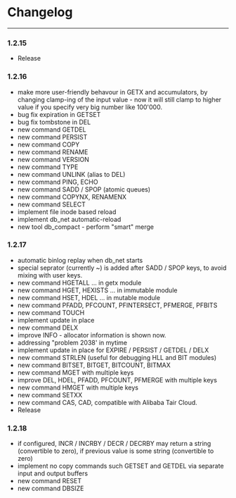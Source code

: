 Changelog
=========

---

### 1.2.15
-	Release

### 1.2.16

-	make more user-friendly behavour in GETX and accumulators,
	by changing clamp-ing of the input value -
	now it will still clamp to higher value if you specify very big number like 100'000.
-	bug fix expiration in GETSET
-	bug fix tombstone in DEL
-	new command GETDEL
-	new command PERSIST
-	new command COPY
-	new command RENAME
-	new command VERSION
-	new command TYPE
-	new command UNLINK (alias to DEL)
-	new command PING, ECHO
-	new command SADD / SPOP (atomic queues)
-	new command COPYNX, RENAMENX
-	new command SELECT
-	implement file inode based reload
-	implement db_net automatic-reload
-	new tool db_compact - perform "smart" merge

### 1.2.17

-	automatic binlog replay when db_net starts
-	special seprator (currently \~) is added after SADD / SPOP keys,
	to avoid mixing with user keys.
-	new command HGETALL ... in getx module
-	new command HGET, HEXISTS ... in immutable module
-	new command HSET, HDEL ... in mutable module
-	new command PFADD, PFCOUNT, PFINTERSECT, PFMERGE, PFBITS
-	new command TOUCH
-	implement update in place
-	new command DELX
-	improve INFO - allocator information is shown now.
-	addressing "problem 2038' in mytime
-	implement update in place for EXPIRE / PERSIST / GETDEL / DELX
-	new command STRLEN (useful for debugging HLL and BIT modules)
-	new command BITSET, BITGET, BITCOUNT, BITMAX
-	new command MGET with multiple keys
-	improve DEL, HDEL, PFADD, PFCOUNT, PFMERGE with multiple keys
-	new command HMGET with multiple keys
-	new command SETXX
-	new command CAS, CAD, compatible with Alibaba Tair Cloud.
-	Release

### 1.2.18

-	if configured,
	INCR / INCRBY / DECR / DECRBY may return a string (convertible to zero),
	if previous value is some string (convertible to zero)
-	implement no copy commands such GETSET and GETDEL
	via separate input and output buffers
-	new command RESET
-	new command DBSIZE
